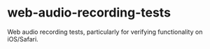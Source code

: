 # web-audio-recording-tests
Web audio recording tests, particularly for verifying functionality on iOS/Safari.
